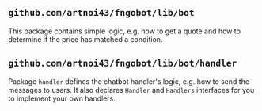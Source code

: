 ## `github.com/artnoi43/fngobot/lib/bot`
This package contains simple logic, e.g. how to get a quote and how to determine if the price has matched a condition.
## `github.com/artnoi43/fngobot/lib/bot/handler`
Package `handler` defines the chatbot handler's logic, e.g. how to send the messages to users. It also declares `Handler` and `Handlers` interfaces for you to implement your own handlers.